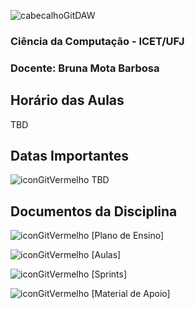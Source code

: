 ![cabecalhoGitDAW](https://github.com/user-attachments/assets/697b5f6c-8005-4717-a13d-d1934fe8f23a)
### Ciência da Computação - ICET/UFJ
### Docente: Bruna Mota Barbosa

## Horário das Aulas

TBD

## Datas Importantes

![iconGitVermelho](https://github.com/user-attachments/assets/d97481fc-c1ef-4c96-a1e4-b99b8a61990a) TBD

## Documentos da Disciplina

![iconGitVermelho](https://github.com/user-attachments/assets/d97481fc-c1ef-4c96-a1e4-b99b8a61990a) [Plano de Ensino]

![iconGitVermelho](https://github.com/user-attachments/assets/d97481fc-c1ef-4c96-a1e4-b99b8a61990a) [Aulas]

![iconGitVermelho](https://github.com/user-attachments/assets/d97481fc-c1ef-4c96-a1e4-b99b8a61990a) [Sprints]

![iconGitVermelho](https://github.com/user-attachments/assets/d97481fc-c1ef-4c96-a1e4-b99b8a61990a) [Material de Apoio]



